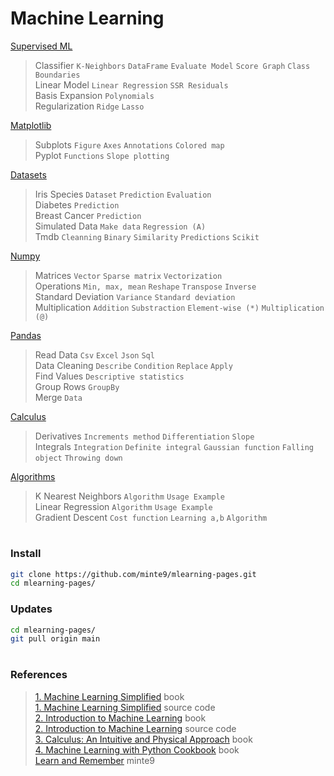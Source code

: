# Machine Learning

[Supervised ML](./main/supervised-ml/)  
> Classifier  `K-Neighbors` `DataFrame` `Evaluate Model` `Score Graph` `Class Boundaries`  
> Linear Model  `Linear Regression` `SSR Residuals`  
> Basis Expansion  `Polynomials`  
> Regularization  `Ridge` `Lasso`  

[Matplotlib](./main/matplotlib/)  
> Subplots  `Figure` `Axes` `Annotations` `Colored map`  
> Pyplot  `Functions` `Slope plotting`  

[Datasets](./main/datasets/)  
> Iris Species  `Dataset` `Prediction` `Evaluation`  
> Diabetes  `Prediction`  
> Breast Cancer  `Prediction`  
> Simulated Data  `Make data` `Regression (A)`  
> Tmdb `Cleanning` `Binary` `Similarity` `Predictions` `Scikit`

[Numpy](./main/numpy/)  
> Matrices   `Vector` `Sparse matrix` `Vectorization`  
> Operations  `Min, max, mean` `Reshape` `Transpose` `Inverse`  
> Standard Deviation  `Variance` `Standard deviation`  
> Multiplication  `Addition` `Substraction`  `Element-wise (*)` `Multiplication (@)`

[Pandas](./main/pandas/)  
> Read Data  `Csv` `Excel` `Json` `Sql`  
> Data Cleaning  `Describe` `Condition` `Replace` `Apply`  
> Find Values  `Descriptive statistics`  
> Group Rows  `GroupBy`  
> Merge  `Data`  

[Calculus](./main/calculus/)  
> Derivatives  `Increments method` `Differentiation` `Slope`  
> Integrals  `Integration` `Definite integral` `Gaussian function` `Falling object` `Throwing down`  

[Algorithms](./main/algorithms/)  
> K Nearest Neighbors   `Algorithm` `Usage Example`  
> Linear Regression  `Algorithm` `Usage Example`  
> Gradient Descent  `Cost function` `Learning a,b` `Algorithm`  

#

### Install

~~~sh
git clone https://github.com/minte9/mlearning-pages.git
cd mlearning-pages/
~~~

### Updates

~~~sh
cd mlearning-pages/
git pull origin main
~~~

#

### References
> [1. Machine Learning Simplified](https://www.amazon.com/gp/product/B0B216KMM4) book  
> [1. Machine Learning Simplified](https://code.themlsbook.com/index.html) source code  
> [2. Introduction to Machine Learning](https://www.amazon.com/gp/product/B01M0LNE8C) book  
> [2. Introduction to Machine Learning](https://github.com/amueller/introduction_to_ml_with_python) source code  
> [3. Calculus: An Intuitive and Physical Approach](https://www.amazon.com/gp/product/B00CB2MK6C) book   
> [4. Machine Learning with Python Cookbook](https://www.amazon.com/gp/product/B07BC3LFKT) book  
> [Learn and Remember](https://www.minte9.com/mlearning) minte9  